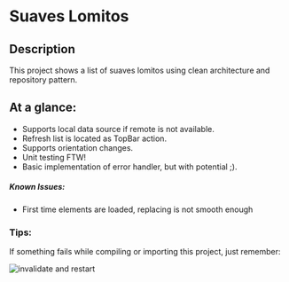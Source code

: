 # Suaves Lomitos

## Description

This project shows a list of suaves lomitos using clean architecture and repository pattern.

## At a glance:

- Supports local data source if remote is not available.
- Refresh list is located as TopBar action.
- Supports orientation changes.
- Unit testing FTW!
- Basic implementation of error handler, but with potential ;).

##### Known Issues:

- First time elements are loaded, replacing is not smooth enough

### Tips:

If something fails while compiling or importing this project, just remember:

![invalidate and restart](https://github.com/DavEsMtz/Just-a-login.../assets/136655012/71da1132-f02a-4ead-8d7b-c11426adec5f)